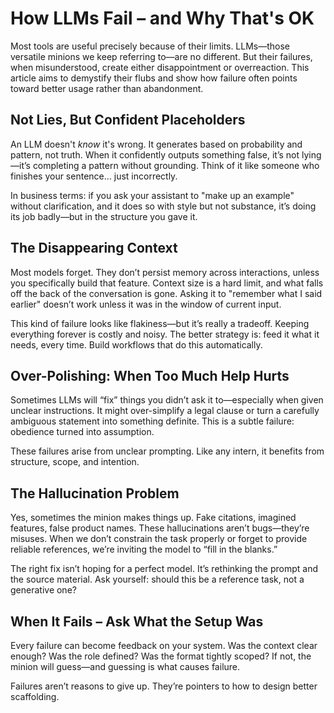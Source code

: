 


# How LLMs Fail – and Why That's OK

Most tools are useful precisely because of their limits. LLMs—those versatile minions we keep referring to—are no different. But their failures, when misunderstood, create either disappointment or overreaction. This article aims to demystify their flubs and show how failure often points toward better usage rather than abandonment.

## Not Lies, But Confident Placeholders

An LLM doesn't *know* it's wrong. It generates based on probability and pattern, not truth. When it confidently outputs something false, it’s not lying—it’s completing a pattern without grounding. Think of it like someone who finishes your sentence… just incorrectly.

In business terms: if you ask your assistant to "make up an example" without clarification, and it does so with style but not substance, it’s doing its job badly—but in the structure you gave it.

## The Disappearing Context

Most models forget. They don’t persist memory across interactions, unless you specifically build that feature. Context size is a hard limit, and what falls off the back of the conversation is gone. Asking it to "remember what I said earlier" doesn’t work unless it was in the window of current input.

This kind of failure looks like flakiness—but it’s really a tradeoff. Keeping everything forever is costly and noisy. The better strategy is: feed it what it needs, every time. Build workflows that do this automatically.

## Over-Polishing: When Too Much Help Hurts

Sometimes LLMs will “fix” things you didn’t ask it to—especially when given unclear instructions. It might over-simplify a legal clause or turn a carefully ambiguous statement into something definite. This is a subtle failure: obedience turned into assumption.

These failures arise from unclear prompting. Like any intern, it benefits from structure, scope, and intention.

## The Hallucination Problem

Yes, sometimes the minion makes things up. Fake citations, imagined features, false product names. These hallucinations aren’t bugs—they’re misuses. When we don’t constrain the task properly or forget to provide reliable references, we’re inviting the model to “fill in the blanks.”

The right fix isn’t hoping for a perfect model. It’s rethinking the prompt and the source material. Ask yourself: should this be a reference task, not a generative one?

## When It Fails – Ask What the Setup Was

Every failure can become feedback on your system. Was the context clear enough? Was the role defined? Was the format tightly scoped? If not, the minion will guess—and guessing is what causes failure.

Failures aren’t reasons to give up. They’re pointers to how to design better scaffolding.
